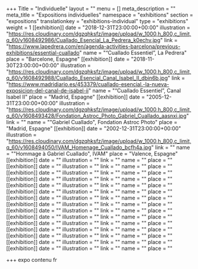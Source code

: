 +++
Title = "Individuelle"
layout = ""
menu = []
meta_description = ""
meta_title = "Expositions individuelles"
namespace = "exhibitions"
section = "expositions"
translationkey = "exhibitions-individual"
type = "exhibitions"
weight = 1
[[exhibition]]
date = "2018-12-31T23:00:00+00:00"
illustration = "https://res.cloudinary.com/dgzqhksfz/image/upload/w_1000,h_800,c_limit,q_60/v1608492986/Cuallado_Esencial_La_Pedrera_k0echv.jpg"
link = "https://www.lapedrera.com/en/agenda-activities-barcelona/previous-exhibitions/essential-cuallado"
name = "“Cuallado Essentiel”, La Pedrera"
place = "Barcelone, Espagne"
[[exhibition]]
date = "2018-11-30T23:00:00+00:00"
illustration = "https://res.cloudinary.com/dgzqhksfz/image/upload/w_1000,h_800,c_limit,q_60/v1608492988/Cuallado_Esencial_Canal_Isabel_II_dbin6b.jpg"
link = "https://www.madridiario.es/453379/cuallado-esencial.-la-nueva-exposicion-del-canal-de-isabel-ii"
name = "“Cuallado Essentiel”, Canal Isabel II"
place = "Madrid, Espagne"
[[exhibition]]
date = "2005-12-31T23:00:00+00:00"
illustration = "https://res.cloudinary.com/dgzqhksfz/image/upload/w_1000,h_800,c_limit,q_60/v1608493428/Fondation_Astroc_Photo_Gabriel_Cuallado_aasnxi.jpg"
link = ""
name = "\"Gabriel Cuallado\", Fondation Astroc Photo"
place = "Madrid, Espagne"
[[exhibition]]
date = "2002-12-31T23:00:00+00:00"
illustration = "https://res.cloudinary.com/dgzqhksfz/image/upload/w_1000,h_800,c_limit,q_60/v1608494050/IVAM_Homenage_Cuallado_bcfh4a.jpg"
link = ""
name = "\"Hommage à Gabriel Cuallado\", IVAM"
place = "Valence, Espagne"
[[exhibition]]
date = ""
illustration = ""
link = ""
name = ""
place = ""
[[exhibition]]
date = ""
illustration = ""
link = ""
name = ""
place = ""
[[exhibition]]
date = ""
illustration = ""
link = ""
name = ""
place = ""
[[exhibition]]
date = ""
illustration = ""
link = ""
name = ""
place = ""
[[exhibition]]
date = ""
illustration = ""
link = ""
name = ""
place = ""
[[exhibition]]
date = ""
illustration = ""
link = ""
name = ""
place = ""
[[exhibition]]
date = ""
illustration = ""
link = ""
name = ""
place = ""
[[exhibition]]
date = ""
illustration = ""
link = ""
name = ""
place = ""
[[exhibition]]
date = ""
illustration = ""
link = ""
name = ""
place = ""
[[exhibition]]
date = ""
illustration = ""
link = ""
name = ""
place = ""
[[exhibition]]
date = ""
illustration = ""
link = ""
name = ""
place = ""
[[exhibition]]
date = ""
illustration = ""
link = ""
name = ""
place = ""
[[exhibition]]
date = ""
illustration = ""
link = ""
name = ""
place = ""
[[exhibition]]
date = ""
illustration = ""
link = ""
name = ""
place = ""
[[exhibition]]
date = ""
illustration = ""
link = ""
name = ""
place = ""

+++
expo contenu fr